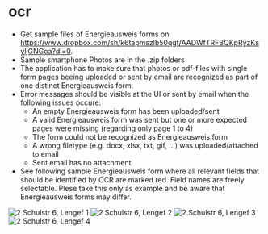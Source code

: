 # ocr
* Get sample files of Energieausweis forms on https://www.dropbox.com/sh/k6tapmszlb50qgt/AADWfTRFBQKpRyzKsyljGNGoa?dl=0.
* Sample smartphone Photos are in the .zip folders 
* The application has to make sure that photos or pdf-files with single form pages beeing uploaded or sent by email are recognized as part of one distinct Energieausweis form.
* Error messages should be visible at the UI or sent by email when the following issues occure:
  * An empty Energieausweis form has been uploaded/sent
  * A valid Energieausweis form was sent but one or more expected pages were missing (regarding only page 1 to 4)
  * The form could not be recognized as Energieausweis form
  * A wrong filetype (e.g. docx, xlsx, txt, gif, ...) was uploaded/attached to email
  * Sent email has no attachment
* See following sample Energieausweis form where all relevant fields that should be identified by OCR are marked red. Field names are freely selectable. Plese take this only as example and be aware that Energieausweis forms may differ. 

![2 Schulstr  6, Lengef 1](https://github.com/xbln/ocr/assets/27554937/dc481443-fc2e-4465-957f-a56076efea12)
![2 Schulstr  6, Lengef 2](https://github.com/xbln/ocr/assets/27554937/a46c89ef-60e9-4866-bffe-48693a7138ce)
![2 Schulstr  6, Lengef 3](https://github.com/xbln/ocr/assets/27554937/6687639e-4dc9-4e78-b099-aa9c2f61e71f)
![2 Schulstr  6, Lengef 4](https://github.com/xbln/ocr/assets/27554937/bba8479a-9b0d-4af8-8b98-973f351863f8)
